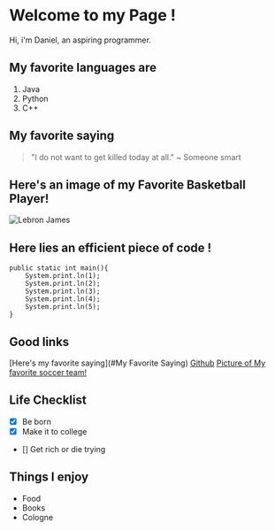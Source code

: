 # Welcome to my Page !

Hi, i'm Daniel, an aspiring programmer.

## My favorite languages are 

1. Java 
2. Python
3. C++

## My favorite saying

>"I do not want to get killed today at all." ~ Someone smart

## Here's an image of my Favorite Basketball Player!

![Lebron James](https://www.usatoday.com/gcdn/authoring/authoring-images/2024/12/03/USAT/76735276007-usatsi-24895997.jpg)

## Here lies an efficient piece of code !

```
public static int main(){
    System.print.ln(1);
    System.print.ln(2);
    System.print.ln(3);
    System.print.ln(4);
    System.print.ln(5);
}
```

## Good links
[Here's my favorite saying](#My Favorite Saying)
[Github](https://github.com)
[Picture of My favorite soccer team!](https://cdn.footballcoin.io/wp-content/uploads/2023/12/alexander-arnold-and-szoboszlai-1024x576.jpeg)


## Life Checklist

- [x] Be born
- [x] Make it to college
- [] Get rich or die trying

## Things I enjoy

- Food
- Books 
- Cologne